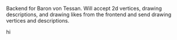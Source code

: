 Backend for Baron von Tessan. Will accept 2d vertices, drawing descriptions, and drawing likes from the frontend and send drawing vertices and descriptions.

hi

